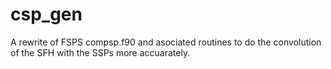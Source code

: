 csp_gen
======

A rewrite of FSPS compsp.f90 and asociated routines to do the convolution of the SFH with the SSPs more accuarately.

